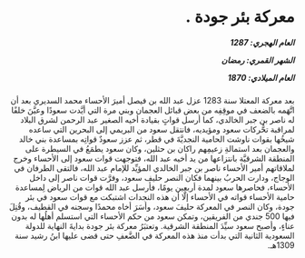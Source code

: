 <h1 dir="rtl">معركة بئر جودة .</h1>

<h5 dir="rtl">العام الهجري:  1287

الشهر القمري: رمضان

العام الميلادي: 1870</h5>

<p dir="rtl">بعد معركة المعتلا سنة 1283 عزل عبد الله بن فيصل أميرَ الأحساء محمد السديري بعد أن اتَّهَمه بالضعف في موقِفِه من بعض قبائل العجمان وبني مرة التي أيَّدت سعودًا وعيَّنَ خلفًا له ناصر بن جبر الخالدي، كما أرسل قواتٍ بقيادة أخيه الصغير عبد الرحمن لشرق البلاد لمراقبة تحُّركات سعود ومؤيديه، فانتقل سعود من البريمي إلى البحرين التي ساعده شيخُها بقوات ناوشت الحامية النجديَّةَ في قطر، ثم عزز سعودٌ قواتِه بمساعدة بني خالد والعجمان بعد استمالةِ زعيمِهم راكان بن حثلين، وكان سعود يطمَعُ في السيطرة على المنطقة الشرقيَّة بانتزاعها من يد أخيه عبد الله، فتوجهت قوات سعود إلى الأحساء وخرج لملاقاتهم أمير الأحساء ناصر بن جبر الخالدي المؤيِّد للإمام عبد الله، فالتقى الطرفان في الوجاج، ودارت الحربُ بينهما فكان النصر حليف سعود، وفرَّت قوات ناصر إلى داخل الأحساء، فحاصرها سعود لمدة أربعين يومًا، فأرسل عبد الله قوات من الرياض لِمساعدة حامية الأحساء قواته في الأحساء إلَّا أن هذه النجدات اشتبكت مع قوات سعود في بئر جودة، وكان النصر في المعركة حليفَ سعود، وأسَرَ أخاه محمدًا وسجنه في القطيف، وقُتِلَ فيها 500 جندي من الفريقين، وتمكن سعود من حكم الأحساء التي استسلم أهلُها له بدون عناءٍ، وأصبح سعود سيِّدَ المنطقة الشرقية. وتعتبَرُ معركة بئر جودة بدايةَ النهاية للدولة السعودية الثانية التي بدأت منذ هذه المعركة في الضَّعفِ حتى قضى عليها ابنُ رشيد سنة 1309هـ.</p></br>
